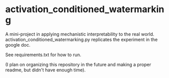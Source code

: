 # activation_conditioned_watermarking
A mini-project in applying mechanistic interpretability to the real world. activation_conditioned_watermarking.py replicates the experiment in the google doc.

See requirements.txt for how to run.

(I plan on organizing this repository in the future and making a proper readme, but didn't have enough time).
